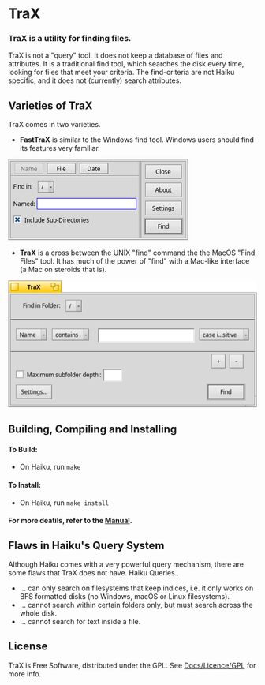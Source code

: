 # TraX
### TraX is a utility for finding files.
TraX is not a "query" tool. It does not keep a database of files and attributes. It is a traditional find tool, which searches the disk every time, looking for files that meet your criteria.
The find-criteria are not Haiku specific, and it does not (currently) search attributes.

## Varieties of TraX
TraX comes in two varieties.
* <b>FastTraX</b> is similar to the Windows find tool. Windows users should find its features very familiar.

![FastTraX](/FastTraX.PNG)

* <b>TraX</b> is a cross between the UNIX "find" command the the MacOS "Find Files" tool. It has much of the power of "find" with a Mac-like interface (a Mac on steroids that is).

![TraX](/TraX.png)

## Building, Compiling and Installing
#### To Build:
* On Haiku, run `make`
#### To Install:
* On Haiku, run `make install`

#### For more deatils, refer to the [Manual](http://htmlpreview.github.io/?https://github.com/HaikuArchives/TraX/master/Docs/Manual.html).

## Flaws in Haiku's Query System
Although Haiku comes with a very powerful query mechanism, there are some flaws that TraX does not have.
Haiku Queries..
* ... can only search on filesystems that keep indices, i.e. it only works on BFS formatted disks (no Windows, macOS or Linux filesystems).
* ... cannot search within certain folders only, but must search across the whole disk.
* ... cannot search for text inside a file.

## License
TraX is Free Software, distributed under the GPL.
See [Docs/Licence/GPL](Docs/Licence/GPL) for more info.
